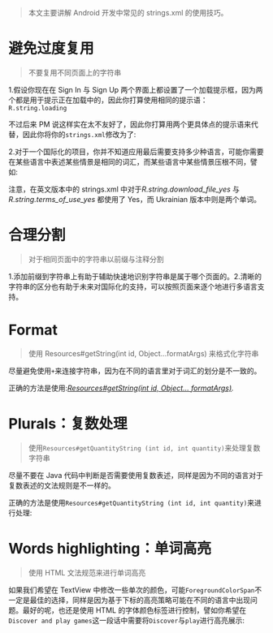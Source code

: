 > 本文主要讲解 Android 开发中常见的 strings.xml 的使用技巧。

# 避免过度复用

> 不要复用不同页面上的字符串

1.假设你现在在 Sign In 与 Sign Up 两个界面上都设置了一个加载提示框，因为两个都是用于提示正在加载中的，因此你打算使用相同的提示语：`R.string.loading`

不过后来 PM 说这样实在太不友好了，因此你打算用两个更具体点的提示语来代替，因此你将你的`strings.xml`修改为了:

2.对于一个国际化的项目，你并不知道应用最后需要支持多少种语言，可能你需要在某些语言中表述某些情景是相同的词汇，而某些语言中某些情景压根不同，譬如:

注意，在英文版本中的 strings.xml 中对于*R.string.download_file_yes* 与 _R.string.terms_of_use_yes_ 都使用了 Yes，而 Ukrainian 版本中则是两个单词。

# 合理分割

> 对于相同页面中的字符串以前缀与注释分割

1.添加前缀到字符串上有助于辅助快速地识别字符串是属于哪个页面的。2.清晰的字符串的区分也有助于未来对国际化的支持，可以按照页面来逐个地进行多语言支持。

# Format

> 使用 Resources#getString(int id, Object...formatArgs) 来格式化字符串

尽量避免使用`+`来连接字符串，因为在不同的语言里对于词汇的划分是不一致的。

正确的方法是使用:[_Resources#getString(int id, Object… formatArgs)_](https://developer.android.com/reference/android/content/res/Resources.html#getString%28int,%20java.lang.Object...%29)_._

# Plurals：复数处理

> 使用`Resources#getQuantityString (int id, int quantity)`来处理复数字符串

尽量不要在 Java 代码中判断是否需要使用复数表述，同样是因为不同的语言对于复数表述的文法规则是不一样的。

正确的方法是使用`Resources#getQuantityString (int id, int quantity)`来进行处理:

# Words highlighting：单词高亮

> 使用 HTML 文法规范来进行单词高亮

如果我们希望在 TextView 中修改一些单次的颜色，可能`ForegroundColorSpan`不一定是最佳的选择，同样是因为基于下标的高亮策略可能在不同的语言中出现问题。最好的呢，也还是使用 HTML 的字体颜色标签进行控制，譬如你希望在`Discover and play games`这一段话中需要将`Discover`与`play`进行高亮展示:
